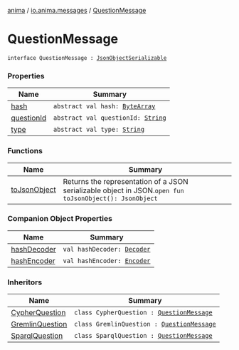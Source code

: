 [anima](../../index.md) / [io.anima.messages](../index.md) / [QuestionMessage](./index.md)

# QuestionMessage

`interface QuestionMessage : `[`JsonObjectSerializable`](../../io.anima/-json-object-serializable/index.md)

### Properties

| Name | Summary |
|---|---|
| [hash](hash.md) | `abstract val hash: `[`ByteArray`](https://kotlinlang.org/api/latest/jvm/stdlib/kotlin/-byte-array/index.html) |
| [questionId](question-id.md) | `abstract val questionId: `[`String`](https://kotlinlang.org/api/latest/jvm/stdlib/kotlin/-string/index.html) |
| [type](type.md) | `abstract val type: `[`String`](https://kotlinlang.org/api/latest/jvm/stdlib/kotlin/-string/index.html) |

### Functions

| Name | Summary |
|---|---|
| [toJsonObject](to-json-object.md) | Returns the representation of a JSON serializable object in JSON.`open fun toJsonObject(): JsonObject` |

### Companion Object Properties

| Name | Summary |
|---|---|
| [hashDecoder](hash-decoder.md) | `val hashDecoder: `[`Decoder`](https://docs.oracle.com/javase/6/docs/api/java/util/Base64/Decoder.html) |
| [hashEncoder](hash-encoder.md) | `val hashEncoder: `[`Encoder`](https://docs.oracle.com/javase/6/docs/api/java/util/Base64/Encoder.html) |

### Inheritors

| Name | Summary |
|---|---|
| [CypherQuestion](../-cypher-question/index.md) | `class CypherQuestion : `[`QuestionMessage`](./index.md) |
| [GremlinQuestion](../-gremlin-question/index.md) | `class GremlinQuestion : `[`QuestionMessage`](./index.md) |
| [SparqlQuestion](../-sparql-question/index.md) | `class SparqlQuestion : `[`QuestionMessage`](./index.md) |
